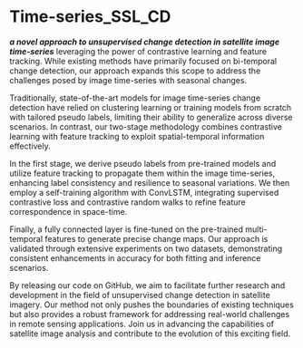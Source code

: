 # Time-series_SSL_CD
***a novel approach to unsupervised change detection in satellite image time-series*** leveraging the power of contrastive learning and feature tracking. While existing methods have primarily focused on bi-temporal change detection, our approach expands this scope to address the challenges posed by image time-series with seasonal changes.

Traditionally, state-of-the-art models for image time-series change detection have relied on clustering learning or training models from scratch with tailored pseudo labels, limiting their ability to generalize across diverse scenarios. In contrast, our two-stage methodology combines contrastive learning with feature tracking to exploit spatial-temporal information effectively.

In the first stage, we derive pseudo labels from pre-trained models and utilize feature tracking to propagate them within the image time-series, enhancing label consistency and resilience to seasonal variations. We then employ a self-training algorithm with ConvLSTM, integrating supervised contrastive loss and contrastive random walks to refine feature correspondence in space-time.

Finally, a fully connected layer is fine-tuned on the pre-trained multi-temporal features to generate precise change maps. Our approach is validated through extensive experiments on two datasets, demonstrating consistent enhancements in accuracy for both fitting and inference scenarios.

By releasing our code on GitHub, we aim to facilitate further research and development in the field of unsupervised change detection in satellite imagery. Our method not only pushes the boundaries of existing techniques but also provides a robust framework for addressing real-world challenges in remote sensing applications. Join us in advancing the capabilities of satellite image analysis and contribute to the evolution of this exciting field.

